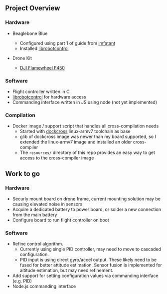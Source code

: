 ## Project Overview

### Hardware

- Beaglebone Blue
  - Configured using part 1 of guide from [imfatant](https://github.com/imfatant/test)
  - Installed [librobotcontrol](https://beagleboard.org/librobotcontrol/index.html)

- Drone Kit
  - [DJI Flamewheel F450](https://www.dji.com/flame-wheel-arf/feature)


### Software

- Flight controller written in C
- [librobotcontrol](https://beagleboard.org/librobotcontrol/index.html) for hardware access
- Commanding interface written in JS using node (not yet implemented)


### Compilation

- Docker image / support script that handles all cross-compilation needs
    - Started with [dockcross](https://github.com/dockcross/dockcross) linux-armv7 toolchain as base
    - glib of dockcross image was newer than my board supported, so I extended the linux-armv7 image and installed an older cross-compiler
    - The `resources/` directory of this repo provides an easy way to get access to the cross-compiler image


## Work to go

### Hardware

- Securly mount board on drone frame, current mounting solution may be causing elevated noise in sensors
- Acquire a dedicated battery to power board, or solder a new connection from the main battery
- Configure board to run flight controller on boot

### Software

- Refine control algorithm.
  - Currently using single PID controller, may need to move to cascaded configuration.
  - PID input is using direct gyro/accel output. These likely need to be fused for better attitude estimation. Sensor fusion is implemented for altitude estimation, but may need refinement.
- Add support for setting configuration values via commanding interface (e.g. PID)
- Node.js commanding interface
